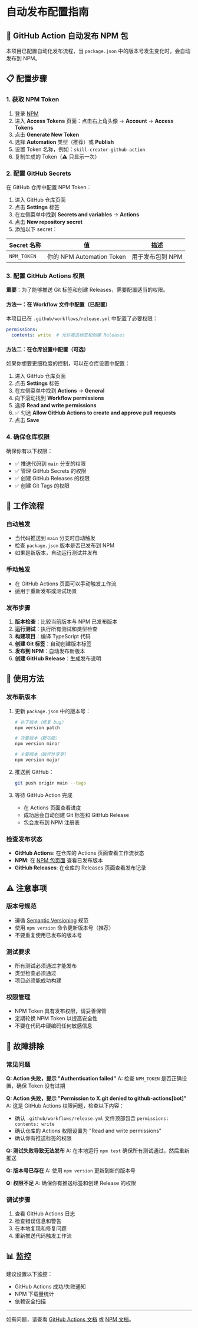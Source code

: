 # 自动发布配置指南

## 🚀 GitHub Action 自动发布 NPM 包

本项目已配置自动化发布流程，当 `package.json` 中的版本号发生变化时，会自动发布到 NPM。

## 📋 配置步骤

### 1. 获取 NPM Token

1. 登录 [NPM](https://www.npmjs.com/)
2. 进入 **Access Tokens** 页面：点击右上角头像 → **Account** → **Access Tokens**
3. 点击 **Generate New Token**
4. 选择 **Automation** 类型（推荐）或 **Publish**
5. 设置 Token 名称，例如：`skill-creator-github-action`
6. 复制生成的 Token（⚠️ 只显示一次）

### 2. 配置 GitHub Secrets

在 GitHub 仓库中配置 NPM Token：

1. 进入 GitHub 仓库页面
2. 点击 **Settings** 标签
3. 在左侧菜单中找到 **Secrets and variables** → **Actions**
4. 点击 **New repository secret**
5. 添加以下 secret：

| Secret 名称 | 值 | 描述 |
|-------------|----|----- |
| `NPM_TOKEN` | 你的 NPM Automation Token | 用于发布包到 NPM |

### 3. 配置 GitHub Actions 权限

**重要**：为了能够推送 Git 标签和创建 Releases，需要配置适当的权限。

#### 方法一：在 Workflow 文件中配置（已配置）

本项目已在 `.github/workflows/release.yml` 中配置了必要权限：

```yaml
permissions:
  contents: write  # 允许推送标签和创建 Releases
```

#### 方法二：在仓库设置中配置（可选）

如果你想要更细粒度的控制，可以在仓库设置中配置：

1. 进入 GitHub 仓库页面
2. 点击 **Settings** 标签
3. 在左侧菜单中找到 **Actions** → **General**
4. 向下滚动找到 **Workflow permissions**
5. 选择 **Read and write permissions**
6. ✅ 勾选 **Allow GitHub Actions to create and approve pull requests**
7. 点击 **Save**

### 4. 确保仓库权限

确保你有以下权限：
- ✅ 推送代码到 `main` 分支的权限
- ✅ 管理 GitHub Secrets 的权限
- ✅ 创建 GitHub Releases 的权限
- ✅ 创建 Git Tags 的权限

## 🔧 工作流程

### 自动触发
- 当代码推送到 `main` 分支时自动触发
- 检查 `package.json` 版本是否已发布到 NPM
- 如果是新版本，自动运行测试并发布

### 手动触发
- 在 GitHub Actions 页面可以手动触发工作流
- 适用于重新发布或测试场景

### 发布步骤
1. **版本检查**：比较当前版本与 NPM 已发布版本
2. **运行测试**：执行所有测试和类型检查
3. **构建项目**：编译 TypeScript 代码
4. **创建 Git 标签**：自动创建版本标签
5. **发布到 NPM**：自动发布新版本
6. **创建 GitHub Release**：生成发布说明

## 📝 使用方法

### 发布新版本

1. 更新 `package.json` 中的版本号：
   ```bash
   # 补丁版本（修复 bug）
   npm version patch
   
   # 次要版本（新功能）
   npm version minor
   
   # 主要版本（破坏性变更）
   npm version major
   ```

2. 推送到 GitHub：
   ```bash
   git push origin main --tags
   ```

3. 等待 GitHub Action 完成
   - 在 Actions 页面查看进度
   - 成功后会自动创建 Git 标签和 GitHub Release
   - 包会发布到 NPM 注册表

### 检查发布状态

- **GitHub Actions**: 在仓库的 Actions 页面查看工作流状态
- **NPM**: 在 [NPM 包页面](https://www.npmjs.com/package/skill-creator) 查看已发布版本
- **GitHub Releases**: 在仓库的 Releases 页面查看发布记录

## ⚠️ 注意事项

### 版本号规范
- 遵循 [Semantic Versioning](https://semver.org/) 规范
- 使用 `npm version` 命令更新版本号（推荐）
- 不要重复使用已发布的版本号

### 测试要求
- 所有测试必须通过才能发布
- 类型检查必须通过
- 项目必须能成功构建

### 权限管理
- NPM Token 具有发布权限，请妥善保管
- 定期轮换 NPM Token 以提高安全性
- 不要在代码中硬编码任何敏感信息

## 🐛 故障排除

### 常见问题

**Q: Action 失败，提示 "Authentication failed"**
A: 检查 `NPM_TOKEN` 是否正确设置，确保 Token 没有过期

**Q: Action 失败，提示 "Permission to X.git denied to github-actions[bot]"**
A: 这是 GitHub Actions 权限问题，检查以下内容：
- 确认 `.github/workflows/release.yml` 文件顶部包含 `permissions: contents: write`
- 确认仓库的 Actions 权限设置为 "Read and write permissions"
- 确认你有推送标签的权限

**Q: 测试失败导致无法发布**
A: 在本地运行 `npm test` 确保所有测试通过，然后重新推送

**Q: 版本号已存在**
A: 使用 `npm version` 更新到新的版本号

**Q: 权限不足**
A: 确保你有推送标签和创建 Release 的权限

### 调试步骤

1. 查看 GitHub Actions 日志
2. 检查错误信息和警告
3. 在本地复现和修复问题
4. 重新推送代码触发工作流

## 📊 监控

建议设置以下监控：
- GitHub Actions 成功/失败通知
- NPM 下载量统计
- 依赖安全扫描

---

如有问题，请查看 [GitHub Actions 文档](https://docs.github.com/en/actions) 或 [NPM 文档](https://docs.npmjs.com/)。